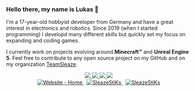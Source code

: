 ### Hello there, my name is Lukas 👋 

I'm a 17-year-old hobbyist developer from Germany and have a great interest in electronics and robotics.
Since 2019 (when I started programming) I developd many different skills but quickly set my focus on expanding and coding games.

I currently work on projects evolving around **Minecraft&trade;** and **Unreal Engine 5**. Feel free to contribute to any open source project on my GitHub and on my organization [TeamSleaze](https://www.github.com/teamsleaze).

<div align="center">
   <a href="https://github.com/jstrieb/github-stats#gh-dark-mode-only">
      <img src="https://raw.githubusercontent.com/sleazestiks/github-stats/master/generated/overview.svg#gh-dark-mode-only" />
      <img src="https://raw.githubusercontent.com/sleazestiks/github-stats/master/generated/languages.svg#gh-dark-mode-only" />
   </a>
   <a href="https://github.com/jstrieb/github-stats#gh-light-mode-only">
      <img src="https://raw.githubusercontent.com/sleazestiks/github-stats/master/generated/overview.svg#gh-light-mode-only" />
      <img src="https://raw.githubusercontent.com/sleazestiks/github-stats/master/generated/languages.svg#gh-light-mode-only" />
   </a>
</div>
<div align="center">
   <a href="https://sleazestiks.github.io/home/" target="_blank">
      <img src="https://img.shields.io/badge/Website-Home-3fb950?style=for-the-badge" alt="Website - Home">
   </a>
   &nbsp;
   <a href="https://twitter.com/sleazestiks" target="_blank">
      <img src="https://img.shields.io/twitter/follow/sleazestiks?logo=twitter&style=for-the-badge" alt="SleazeStiKs" />
   </a>
   &nbsp;
   <a href="https://ko-fi.com/H2H7CJF48" target="_blank">
      <img src="https://img.shields.io/badge/Support-SleazeStiKs-ad63f8?style=for-the-badge&logo=kofi" alt="SleazeStiKs" />
   </a>
</div>
